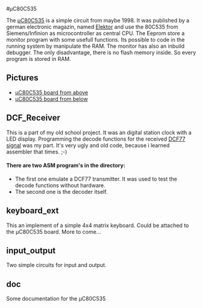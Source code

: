 #µC80C535

The [µC80C535](https://github.com/Drake81/MC80C535/blob/master/doc/MC80C535.pdf) is a simple circuit from maybe 1998.
It was published by a german electronic magazin, named [Elektor](http://www.elektor.de/) and use the 80C535 from
Siemens/Infinion as microcontroller as central CPU. The Eeprom store a monitor program with some usefull functions. 
Its possible to code in the running system by manipulate the RAM. The monitor has also an inbuild debugger.
The only disadvantage, there is no flash memory inside. So every program is stored in RAM.

## Pictures
* [µC80C535 board from above](https://github.com/Drake81/MC80C535/blob/master/doc/Pictures/Compuboard-oben.jpg)
* [µC80C535 board from below](https://github.com/Drake81/MC80C535/blob/master/doc/Pictures/Compuboard-unten.jpg)

## DCF_Receiver
This is a part of my old school project. It was an digital station clock with a LED display.
Programming the decode functions for the received [DCF77 signal](http://en.wikipedia.org/wiki/DCF77) was my part.
It's very ugly and old code, because i learned assembler that times. ;-)

#### There are two ASM program's in the directory:
* The first one emulate a DCF77 transmitter. It was used to test the decode functions without hardware.
* The second one is the decoder itself.

## keyboard_ext
This an implement of a simple 4x4 matrix keyboard.
Could be attached to the µC80C535 board.
More to come...

## input_output
Two simple circuits for input and output.

## doc
Some documentation for the µC80C535